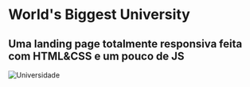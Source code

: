 # World's Biggest University

## Uma landing page totalmente responsiva feita com HTML&CSS e um pouco de JS

![Universidade](https://user-images.githubusercontent.com/27232476/159044130-f8f927bc-c35e-47fa-90ca-490cc535f15c.PNG)

